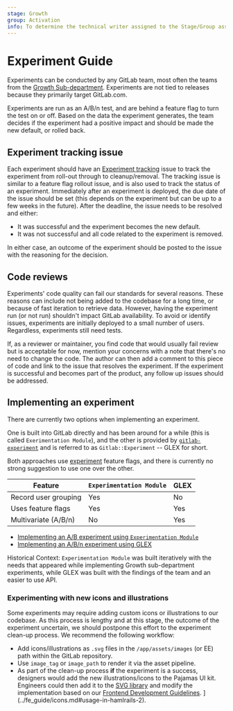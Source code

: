 ```yaml
---
stage: Growth
group: Activation
info: To determine the technical writer assigned to the Stage/Group associated with this page, see https://about.gitlab.com/handbook/engineering/ux/technical-writing/#assignments
---
```


# Experiment Guide

Experiments can be conducted by any GitLab team, most often the teams from the [Growth Sub-department](https://about.gitlab.com/handbook/engineering/development/growth/). Experiments are not tied to releases because they primarily target GitLab.com.

Experiments are run as an A/B/n test, and are behind a feature flag to turn the test on or off. Based on the data the experiment generates, the team decides if the experiment had a positive impact and should be made the new default, or rolled back.

## Experiment tracking issue

Each experiment should have an [Experiment tracking](https://gitlab.com/groups/gitlab-org/-/issues?scope=all&utf8=%E2%9C%93&state=opened&label_name[]=growth%20experiment&search=%22Experiment+tracking%22) issue to track the experiment from roll-out through to cleanup/removal. The tracking issue is similar to a feature flag rollout issue, and is also used to track the status of an experiment. Immediately after an experiment is deployed, the due date of the issue should be set (this depends on the experiment but can be up to a few weeks in the future).
After the deadline, the issue needs to be resolved and either:

- It was successful and the experiment becomes the new default.
- It was not successful and all code related to the experiment is removed.

In either case, an outcome of the experiment should be posted to the issue with the reasoning for the decision.

## Code reviews

Experiments' code quality can fail our standards for several reasons. These
reasons can include not being added to the codebase for a long time, or because
of fast iteration to retrieve data. However, having the experiment run (or not
run) shouldn't impact GitLab availability. To avoid or identify issues,
experiments are initially deployed to a small number of users. Regardless,
experiments still need tests.

If, as a reviewer or maintainer, you find code that would usually fail review
but is acceptable for now, mention your concerns with a note that there's no
need to change the code. The author can then add a comment to this piece of code
and link to the issue that resolves the experiment. If the experiment is
successful and becomes part of the product, any follow up issues should be
addressed.

## Implementing an experiment

There are currently two options when implementing an experiment.

One is built into GitLab directly and has been around for a while (this is called
`Exerimentation Module`), and the other is provided by
[`gitlab-experiment`](https://gitlab.com/gitlab-org/gitlab-experiment) and is referred
to as `Gitlab::Experiment` -- GLEX for short.

Both approaches use [experiment](../feature_flags/index.md#experiment-type)
feature flags, and there is currently no strong suggestion to use one over the other.

| Feature              | `Experimentation Module` | GLEX |
| -------------------- |------------------------- | ---- |
| Record user grouping | Yes                      | No   |
| Uses feature flags   | Yes                      | Yes  |
| Multivariate (A/B/n) | No                       | Yes  |

- [Implementing an A/B experiment using `Experimentation Module`](experimentation.md)
- [Implementing an A/B/n experiment using GLEX](gitlab_experiment.md)

Historical Context: `Experimentation Module` was built iteratively with the needs that
appeared while implementing Growth sub-department experiments, while GLEX was built
with the findings of the team and an easier to use API.

### Experimenting with new icons and illustrations
Some experiments may require adding custom icons or illustrations to our codebase. As this process is lengthy and at this stage, the outcome of the experiment uncertain, we should postpone this effort to the experiment clean-up process. We recommend the following workflow:

- Add icons/illustrations as `.svg` files in the `/app/assets/images` (or EE) path within the GitLab repository.
- Use `image_tag` or `image_path` to render it via the asset pipeline.
- As part of the clean-up process **if** the experiment is a success, designers would add the new illustrations/icons to the Pajamas UI kit. 
Engineers could then add it to the [SVG library](https://gitlab-org.gitlab.io/gitlab-svgs/) and modify the implementation based on our 
[Frontend Development Guidelines](../fe_guide/icons.md#usage-in-hamlrails-2). ](../fe_guide/icons.md#usage-in-hamlrails-2). 
